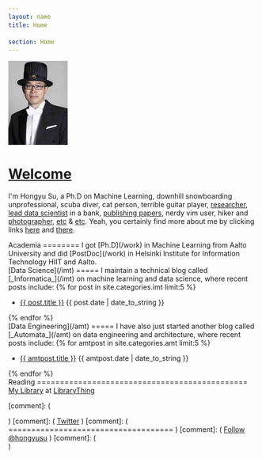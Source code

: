 ```yaml
---
layout: name
title: Home

section: Home
---
```


<img class='inset right' src='/images/hongyu_su.jpg' title='Hongyu Su' alt='Doctoral promotion photo of Hongyu Su' width='120px' />

[Welcome]()
=======

I'm Hongyu Su,
a Ph.D on Machine Learning,
downhill snowboarding unprofessional,
scuba diver,
cat person,
terrible guitar player,
[researcher](/work/),
[lead data scientist](http://mbmlbook.com/index.html) in a bank,
[publishing papers](/work/pubs/),
nerdy vim user,
hiker and [photographer][flickr],
[etc](/work/) & [etc](/imt/).
Yeah, you certainly find more about me by clicking links [here](/work) and [there](/imt).  

[flickr]: https://www.flickr.com/photos/123885344@N02/

<div class="section" markdown="1">
Academia
========
I got [Ph.D](/work) in Machine Learning from Aalto University and did [PostDoc](/work) in Helsinki Institute for Information Technology HIIT and Aalto.
</div>

<div class="section" markdown="1">
[Data Science](/imt)
=====
I maintain a technical blog called [_Informatica_](/imt) on machine learning and data science, where recent posts include:
{% for post in site.categories.imt limit:5 %}
<ul class="compact recent">
<li>
	<a href="{{ post.url }}" title="{{ post.excerpt }}">{{ post.title }}</a>
	<span class="date">{{ post.date | date_to_string }}</span> 
</li>
</ul>
{% endfor %}
</div>

<div class="section" markdown="1">
[Data Engineering](/amt)
=====
I have also just started another blog called [_Automata_](/amt) on data engineering and architecture, where recent posts include:
{% for amtpost in site.categories.amt limit:5 %}
<ul class="compact recent">
<li>
	<a href="{{ amtpost.url }}" title="{{ amtpost.excerpt }}">{{ amtpost.title }}</a>
	<span class="date">{{ amtpost.date | date_to_string }}</span> 
</li>
</ul>
{% endfor %}
</div>


<div class="section" markdown="1">
Reading
==============================================
<div id="w0f1b0d7d00e37043ea087e441ab7777f"></div><script type="text/javascript" charset="UTF-8" src="https://www.librarything.com/widget_get.php?userid=Hongyu.Su&theID=w0f1b0d7d00e37043ea087e441ab7777f"></script><noscript><a href="http://www.librarything.com/profile/Hongyu.Su">My Library</a> at <a href="http://www.librarything.com">LibraryThing</a></noscript>
</div>







[comment]: ( <div class="section" markdown="1"> )
[comment]: ( [Twitter](http://twitter.com/hongyusu) )
[comment]: ( ==================================== )
[comment]: ( <a href="https://twitter.com/hongyusu" class="twitter-follow-button" data-show-count="false">Follow @hongyusu</a><script async src="//platform.twitter.com/widgets.js" charset="utf-8"></script> )
[comment]: ( </div> )



